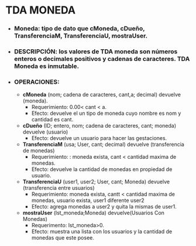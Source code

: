# TDA MONEDA
- ### **Moneda:** tipo de dato que cMoneda, cDueño, TransferenciaM, TransferenciaU, mostraUser. 
- ### **DESCRIPCIÓN:** los valores de TDA **moneda** son números enteros o decimales positivos y cadenas de caracteres. TDA Moneda es inmutable. 
- ### **OPERACIONES:** 
    - **cMoneda** (nom; cadena de caracteres, cant,a; decimal) devuelve (moneda).
        - 	Requerimiento: 0.00< cant < a.
        - 	Efecto: devuelve el un tipo de moneda cuyo nombre es nom y cantidad es cant. 
    - **cDueño** (ID; entero, nom; cadena de caracteres, cant; moneda) devuelve (usuario)
        - 	Efecto: devuelve un usuario para hacer las gestaciones. 
    - **TransferenciaM** (usa; User, cant; decimal) devuelve (transferencia de monedas)
        - 	Requerimiento: : moneda exista, cant < cantidad maxima de monedas. 
        - 	Efecto: devuelve la cantidad de monedas en propiedad de usuario. 
    - **TransferenciaU** (user1, user2; User, cant; Moneda) devuelve (transferencia entre usuarios)
        - 	Requerimiento: moneda exista, cantt < cantidad maxima de monedas, usuario exista, user1 diferente user2
        - 	Efecto: agrega monedas a user2 y quita la mismas de user1. 
    - **mostraUser** (lst_moneda;Moneda) devuelve(Usuarios Con Monedas)
        - Requerimento: lst_moneda>0.
        - Efecto: muestra una lista con los usuarios y la cantidad de monedas que este posee.